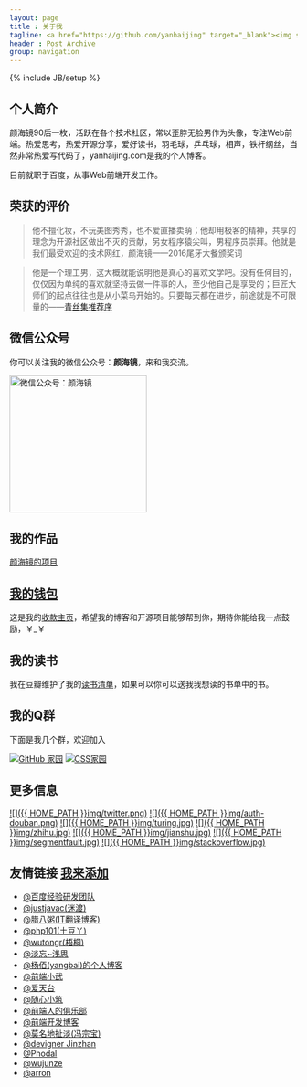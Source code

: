 ```yaml
---
layout: page
title : 关于我
tagline: <a href="https://github.com/yanhaijing" target="_blank"><img src="https://img.shields.io/badge/程序员-前端工程师-brightgreen.svg" alt="程序员-前端工程师"></a> <a href="/spring/" target="_blank"><img src="https://img.shields.io/badge/诗人-业余-blue.svg" alt="诗人-业余"></a>
header : Post Archive
group: navigation
---
```

{% include JB/setup %}

## 个人简介
颜海镜90后一枚，活跃在各个技术社区，常以歪脖无脸男作为头像，专注Web前端。热爱思考，热爱开源分享，爱好读书，羽毛球，乒乓球，相声，铁杆纲丝，当然非常热爱写代码了，yanhaijing.com是我的个人博客。

目前就职于百度，从事Web前端开发工作。

## 荣获的评价
> 他不擅化妆，不玩美图秀秀，也不爱直播卖萌；他却用极客的精神，共享的理念为开源社区做出不灭的贡献，另女程序猿尖叫，男程序员崇拜。他就是我们最受欢迎的技术网红，颜海镜——2016尾牙大餐颁奖词

> 他是一个理工男，这大概就能说明他是真心的喜欢文学吧。没有任何目的，仅仅因为单纯的喜欢就坚持去做一件事的人，至少他自己是享受的；巨匠大师们的起点往往也是从小菜鸟开始的。只要每天都在进步，前途就是不可限量的——[青丝集推荐序](http://yanhaijing.com/spring/preface/preface.html)

## 微信公众号
你可以关注我的微信公众号：**颜海镜**，来和我交流。

<img src="{{ HOME_PATH }}img/weixin-open.jpg" alt="微信公众号：颜海镜" width="240" height="240">

## 我的作品 
<a target="_blank" href="/myProject/" title="我的作品">颜海镜的项目</a>

## [我的钱包](/mywallet/)
这是我的[收款主页](/mywallet/)，希望我的博客和开源项目能够帮到你，期待你能给我一点鼓励，￥_￥

## 我的读书
我在豆瓣维护了我的[读书清单](https://book.douban.com/people/yanhaijing/)，如果可以你可以送我我想读的书单中的书。

## 我的Q群 
下面是我几个群，欢迎加入

<a target="_blank" href="http://url.cn/OZZ7bw" rel="nofollow"><img border="0" src="http://pub.idqqimg.com/wpa/images/group.png" alt="GitHub 家园" title="GitHub 家园"></a>
<a target="_blank" href="http://url.cn/OXkoEC" rel="nofollow"><img border="0" src="http://pub.idqqimg.com/wpa/images/group.png" alt="CSS家园" title="CSS家园"></a>

## 更多信息
[![]({{ HOME_PATH }}img/twitter.png)](https://twitter.com/yanhaijing "我在推特")
[![]({{ HOME_PATH }}img/auth-douban.png)](http://www.douban.com/people/yanhaijing/ "我在豆瓣")
[![]({{ HOME_PATH }}img/turing.jpg)](http://www.ituring.com.cn/users/121364 "我在图灵")
[![]({{ HOME_PATH }}img/zhihu.jpg)](https://www.zhihu.com/people/yanhaijing "我在知乎")
[![]({{ HOME_PATH }}img/jianshu.jpg)](http://www.jianshu.com/users/63a87c3a4c79/timeline "我在简书")
[![]({{ HOME_PATH }}img/segmentfault.jpg)](https://segmentfault.com/u/yanhaijing "我在segmentfault")
[![]({{ HOME_PATH }}img/stackoverflow.jpg)](http://stackoverflow.com/users/2681005/yanhaijing "我在stackoverflow")

## 友情链接 [我来添加](https://github.com/yanhaijing/yanhaijing.github.com/edit/master/yan_about.md)

- [@百度经验研发团队](https://exp-team.github.io/)
- [@justjavac(迷渡)](http://justjavac.com/)
- [@腊八粥(IT翻译博客)](http://www.labazhou.net/)
- [@php101(土豆丫)](http://www.php101.cn/)
- [@wutongr(梧桐)](http://www.wutongr.com/)
- [@淡忘~浅思](http://www.ido321.com/)
- [@杨佰(yangbai)的个人博客](http://www.yangbai.me/)
- [@前端小武](http://www.xuexb.com/)
- [@爱天台](http://www.aitiantai.com/)
- [@随心小筑](http://jser.it/)
- [@前端人的俱乐部](http://f2er.club/)
- [@前端开发博客](http://caibaojian.com/)
- [@莫名地扯淡(冯宗宝)](http://www.fzb.me/)
- [@devigner Jinzhan](http://jinzhan.me/)
- [@Phodal](https://www.phodal.com/)
- [@wujunze](https://wujunze.com/)
- [@arron](https://omeme.me/)

